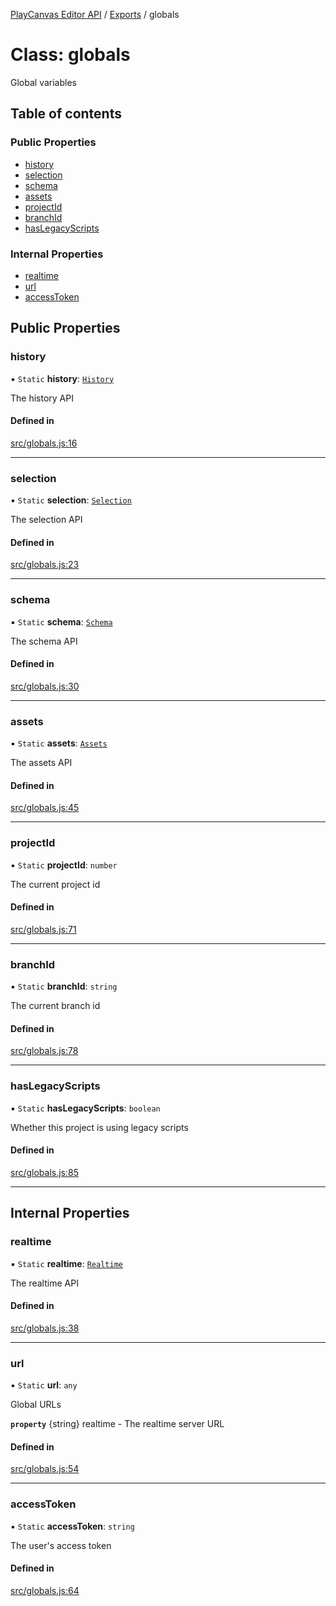 [PlayCanvas Editor API](../README.md) / [Exports](../modules.md) / globals

# Class: globals

Global variables

## Table of contents

### Public Properties

- [history](globals.md#history)
- [selection](globals.md#selection)
- [schema](globals.md#schema)
- [assets](globals.md#assets)
- [projectId](globals.md#projectid)
- [branchId](globals.md#branchid)
- [hasLegacyScripts](globals.md#haslegacyscripts)

### Internal Properties

- [realtime](globals.md#realtime)
- [url](globals.md#url)
- [accessToken](globals.md#accesstoken)

## Public Properties

### history

▪ `Static` **history**: [`History`](History.md)

The history API

#### Defined in

[src/globals.js:16](https://github.com/playcanvas/editor-api/blob/d967346/src/globals.js#L16)

___

### selection

▪ `Static` **selection**: [`Selection`](Selection.md)

The selection API

#### Defined in

[src/globals.js:23](https://github.com/playcanvas/editor-api/blob/d967346/src/globals.js#L23)

___

### schema

▪ `Static` **schema**: [`Schema`](Schema.md)

The schema API

#### Defined in

[src/globals.js:30](https://github.com/playcanvas/editor-api/blob/d967346/src/globals.js#L30)

___

### assets

▪ `Static` **assets**: [`Assets`](Assets.md)

The assets API

#### Defined in

[src/globals.js:45](https://github.com/playcanvas/editor-api/blob/d967346/src/globals.js#L45)

___

### projectId

▪ `Static` **projectId**: `number`

The current project id

#### Defined in

[src/globals.js:71](https://github.com/playcanvas/editor-api/blob/d967346/src/globals.js#L71)

___

### branchId

▪ `Static` **branchId**: `string`

The current branch id

#### Defined in

[src/globals.js:78](https://github.com/playcanvas/editor-api/blob/d967346/src/globals.js#L78)

___

### hasLegacyScripts

▪ `Static` **hasLegacyScripts**: `boolean`

Whether this project is using legacy scripts

#### Defined in

[src/globals.js:85](https://github.com/playcanvas/editor-api/blob/d967346/src/globals.js#L85)

___

## Internal Properties

### realtime

▪ `Static` **realtime**: [`Realtime`](Realtime.md)

The realtime API

#### Defined in

[src/globals.js:38](https://github.com/playcanvas/editor-api/blob/d967346/src/globals.js#L38)

___

### url

▪ `Static` **url**: `any`

Global URLs

**`property`** {string} realtime - The realtime server URL

#### Defined in

[src/globals.js:54](https://github.com/playcanvas/editor-api/blob/d967346/src/globals.js#L54)

___

### accessToken

▪ `Static` **accessToken**: `string`

The user's access token

#### Defined in

[src/globals.js:64](https://github.com/playcanvas/editor-api/blob/d967346/src/globals.js#L64)
